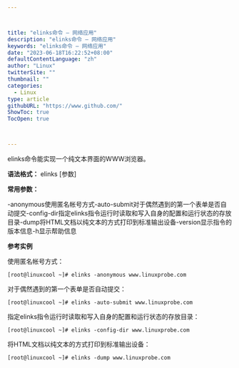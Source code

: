 ```yaml
---



title: "elinks命令 – 网络应用"
description: "elinks命令 – 网络应用"
keywords: "elinks命令 – 网络应用"
date: "2023-06-18T16:22:52+08:00"
defaultContentLanguage: "zh"
author: "Linux"
twitterSite: ""
thumbnail: ""
categories:
  - Linux
type: article
githubURL: "https://www.github.com/"
ShowToc: true
TocOpen: true



---
```


elinks命令能实现一个纯文本界面的WWW浏览器。

**语法格式：** elinks [参数]

**常用参数：**

-anonymous使用匿名帐号方式-auto-submit对于偶然遇到的第一个表单是否自动提交-config-dir指定elinks指令运行时读取和写入自身的配置和运行状态的存放目录-dump将HTML文档以纯文本的方式打印到标准输出设备-version显示指令的版本信息-h显示帮助信息

**参考实例**

使用匿名帐号方式：

```
[root@linuxcool ~]# elinks -anonymous www.linuxprobe.com
```

对于偶然遇到的第一个表单是否自动提交：

```
[root@linuxcool ~]# elinks -auto-submit www.linuxprobe.com
```

指定elinks指令运行时读取和写入自身的配置和运行状态的存放目录：

```
[root@linuxcool ~]# elinks -config-dir www.linuxprobe.com
```

将HTML文档以纯文本的方式打印到标准输出设备：

```
[root@linuxcool ~]# elinks -dump www.linuxprobe.com
```